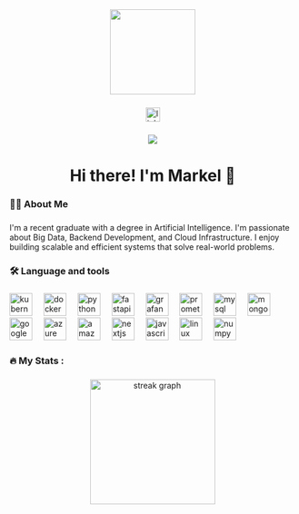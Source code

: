 <div align="center">
  <img height="150" src="[https://media.licdn.com/dms/image/D4D03AQG8VYRJmMhMZg/profile-displayphoto-shrink_400_400/0/1714391845733?e=1723680000&v=beta&t=yQntnScBr9aa1i6o54FPxmR9RZWRjmbvQW9IacKR-lU](https://media.licdn.com/dms/image/D4D03AQFAD0Sx-RkTkQ/profile-displayphoto-shrink_100_100/0/1718616247473?e=1724284800&v=beta&t=PCEqgOwJA4OZfCzoFtKGa4PAuAaYao1NPAVg5VDIG-Y)"  />
</div>

###

<div align="center">
  <a href="https://www.linkedin.com/in/markel-ramiro-vaquero-92530319b/" target="_blank">
    <img src="https://img.shields.io/static/v1?message=LinkedIn&logo=linkedin&label=&color=0077B5&logoColor=white&labelColor=&style=for-the-badge" height="25" alt="linkedin logo"  />
  </a>
</div>

###

<div align="center">
  <img src="https://visitor-badge.laobi.icu/badge?page_id=Riemann-def.Riemann-def&left_color=darkcyan&right_color=darkslategray"  />
</div>

###

<h1 align="center">Hi there! I'm Markel 👋</h1>

###

<h3 align="left">👩‍💻  About Me</h3>

###

<p align="left">I'm a recent graduate with a degree in Artificial Intelligence. I'm passionate about Big Data, Backend Development, and Cloud Infrastructure. I enjoy building scalable and efficient systems that solve real-world problems.</p>

###

<h3 align="left">🛠 Language and tools</h3>

###

<div align="left">
  <img src="https://cdn.jsdelivr.net/gh/devicons/devicon/icons/kubernetes/kubernetes-plain.svg" height="40" alt="kubernetes logo"  />
  <img width="12" />
  <img src="https://cdn.jsdelivr.net/gh/devicons/devicon/icons/docker/docker-plain-wordmark.svg" height="40" alt="docker logo"  />
  <img width="12" />
  <img src="https://cdn.jsdelivr.net/gh/devicons/devicon/icons/python/python-original.svg" height="40" alt="python logo"  />
  <img width="12" />
  <img src="https://cdn.jsdelivr.net/gh/devicons/devicon/icons/fastapi/fastapi-original.svg" height="40" alt="fastapi logo"  />
  <img width="12" />
  <img src="https://cdn.jsdelivr.net/gh/devicons/devicon/icons/grafana/grafana-original.svg" height="40" alt="grafana logo"  />
  <img width="12" />
  <img src="https://cdn.jsdelivr.net/gh/devicons/devicon/icons/prometheus/prometheus-original.svg" height="40" alt="prometheus logo"  />
  <img width="12" />
  <img src="https://cdn.jsdelivr.net/gh/devicons/devicon/icons/mysql/mysql-original.svg" height="40" alt="mysql logo"  />
  <img width="12" />
  <img src="https://cdn.jsdelivr.net/gh/devicons/devicon/icons/mongodb/mongodb-original.svg" height="40" alt="mongodb logo"  />
  <img width="12" />
  <img src="https://cdn.jsdelivr.net/gh/devicons/devicon/icons/googlecloud/googlecloud-original.svg" height="40" alt="googlecloud logo"  />
  <img width="12" />
  <img src="https://cdn.jsdelivr.net/gh/devicons/devicon/icons/azure/azure-original.svg" height="40" alt="azure logo"  />
  <img width="12" />
  <img src="https://skillicons.dev/icons?i=aws" height="40" alt="amazonwebservices logo"  />
  <img width="12" />
  <img src="https://cdn.jsdelivr.net/gh/devicons/devicon/icons/svelte/svelte-original.svg" height="40" alt="nextjs logo"  />
  <img width="12" />
  <img src="https://cdn.jsdelivr.net/gh/devicons/devicon/icons/javascript/javascript-original.svg" height="40" alt="javascript logo"  />
  <img width="12" />
  <img src="https://cdn.jsdelivr.net/gh/devicons/devicon/icons/linux/linux-original.svg" height="40" alt="linux logo"  />
  <img width="12" />
  <img src="https://cdn.jsdelivr.net/gh/devicons/devicon/icons/numpy/numpy-original.svg" height="40" alt="numpy logo"  />
  <img width="12" />
</div>

###

<h3 align="left">🔥   My Stats :</h3>

###

<div align="center">
  <img src="https://streak-stats.demolab.com?user=Riemann-def&locale=en&mode=daily&theme=dark&hide_border=false&border_radius=5&order=3" height="220" alt="streak graph"  />
</div>

###
